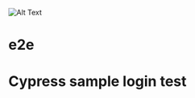 
![Alt Text](https://pbs.twimg.com/profile_images/1512090708181725184/KAPAXmDg_400x400.jpg)
# e2e
# Cypress sample login test
